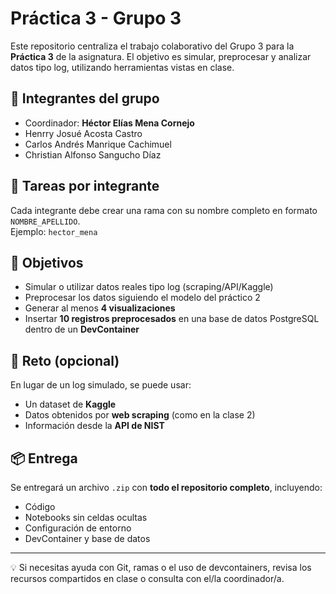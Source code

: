 # Práctica 3 - Grupo 3

Este repositorio centraliza el trabajo colaborativo del Grupo 3 para la **Práctica 3** de la asignatura. El objetivo es simular, preprocesar y analizar datos tipo log, utilizando herramientas vistas en clase.

## 👥 Integrantes del grupo

- Coordinador: **Héctor Elías Mena Cornejo**
- Henrry Josué Acosta Castro
- Carlos Andrés Manrique Cachimuel
- Christian Alfonso Sangucho Díaz

## 🧪 Tareas por integrante

Cada integrante debe crear una rama con su nombre completo en formato `NOMBRE_APELLIDO`.  
Ejemplo: `hector_mena`

## 🔧 Objetivos

- Simular o utilizar datos reales tipo log (scraping/API/Kaggle)
- Preprocesar los datos siguiendo el modelo del práctico 2
- Generar al menos **4 visualizaciones**
- Insertar **10 registros preprocesados** en una base de datos PostgreSQL dentro de un **DevContainer**

## 🚀 Reto (opcional)

En lugar de un log simulado, se puede usar:
- Un dataset de **Kaggle**
- Datos obtenidos por **web scraping** (como en la clase 2)
- Información desde la **API de NIST**

## 📦 Entrega

Se entregará un archivo `.zip` con **todo el repositorio completo**, incluyendo:
- Código
- Notebooks sin celdas ocultas
- Configuración de entorno
- DevContainer y base de datos

---

💡 Si necesitas ayuda con Git, ramas o el uso de devcontainers, revisa los recursos compartidos en clase o consulta con el/la coordinador/a.
